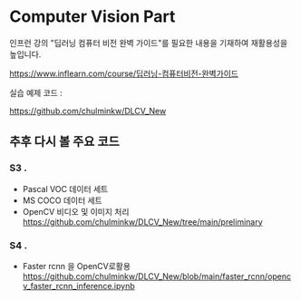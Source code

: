 # Computer Vision Part

인프런 강의 "딥러닝 컴퓨터 비전 완벽 가이드"를 필요한 내용을 기재하여 재활용성을 높입니다.

https://www.inflearn.com/course/딥러닝-컴퓨터비전-완벽가이드

실습 예제 코드 :

https://github.com/chulminkw/DLCV_New


## 추후 다시 볼 주요 코드

### S3 . 
- Pascal VOC 데이터 세트
- MS COCO 데이터 세트
- OpenCV 비디오 및 이미지 처리
https://github.com/chulminkw/DLCV_New/tree/main/preliminary


### S4 . 
- Faster rcnn 을 OpenCV로활용
  https://github.com/chulminkw/DLCV_New/blob/main/faster_rcnn/opencv_faster_rcnn_inference.ipynb
